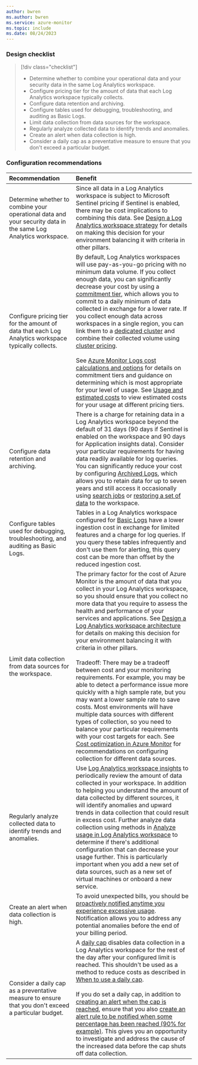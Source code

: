 ```yaml
---
author: bwren
ms.author: bwren
ms.service: azure-monitor
ms.topic: include
ms.date: 08/24/2023
---
```


### Design checklist

> [!div class="checklist"]
> - Determine whether to combine your operational data and your security data in the same Log Analytics workspace.
> - Configure pricing tier for the amount of data that each Log Analytics workspace typically collects.
> - Configure data retention and archiving.
> - Configure tables used for debugging, troubleshooting, and auditing as Basic Logs.
> - Limit data collection from data sources for the workspace.
> - Regularly analyze collected data to identify trends and anomalies.
> - Create an alert when data collection is high.
> - Consider a daily cap as a preventative measure to ensure that you don't exceed a particular budget.

### Configuration recommendations

| Recommendation | Benefit |
|:---|:---|
| Determine whether to combine your operational data and your security data in the same Log Analytics workspace. | Since all data in a Log Analytics workspace is subject to Microsoft Sentinel pricing if Sentinel is enabled, there may be cost implications to combining this data. See [Design a Log Analytics workspace strategy](../logs/workspace-design.md) for details on making this decision for your environment balancing it with criteria in other pillars. |
| Configure pricing tier for the amount of data that each Log Analytics workspace typically collects. | By default, Log Analytics workspaces will use pay-as-you-go pricing with no minimum data volume. If you collect enough data, you can significantly decrease your cost by using a [commitment tier](../logs/cost-logs.md#commitment-tiers), which allows you to commit to a daily minimum of data collected in exchange for a lower rate. If you collect enough data across workspaces in a single region, you can link them to a [dedicated cluster](../logs/logs-dedicated-clusters.md) and combine their collected volume using [cluster pricing](../logs/cost-logs.md#dedicated-clusters).<br><br>See [Azure Monitor Logs cost calculations and options](../logs/cost-logs.md) for details on commitment tiers and guidance on determining which is most appropriate for your level of usage. See [Usage and estimated costs](../usage-estimated-costs.md#usage-and-estimated-costs) to view estimated costs for your usage at different pricing tiers.  |
| Configure data retention and archiving. | There is a charge for retaining data in a Log Analytics workspace beyond the default of 31 days (90 days if Sentinel is enabled on the workspace and 90 days for Application insights data). Consider your particular requirements for having data readily available for log queries. You can significantly reduce your cost by configuring [Archived Logs](../logs/data-retention-archive.md), which allows you to retain data for up to seven years and still access it occasionally using [search jobs](../logs/search-jobs.md) or [restoring a set of data](../logs/restore.md) to the workspace. |
| Configure tables used for debugging, troubleshooting, and auditing as Basic Logs. | Tables in a Log Analytics workspace configured for [Basic Logs](../logs/basic-logs-configure.md) have a lower ingestion cost in exchange for limited features and a charge for log queries. If you query these tables infrequently and don't use them for alerting, this query cost can be more than offset by the reduced ingestion cost. |
| Limit data collection from data sources for the workspace. | The primary factor for the cost of Azure Monitor is the amount of data that you collect in your Log Analytics workspace, so you should ensure that you collect no more data that you require to assess the health and performance of your services and applications. See [Design a Log Analytics workspace architecture](../logs/workspace-design.md) for details on making this decision for your environment balancing it with criteria in other pillars.<br><br>Tradeoff: There may be a tradeoff between cost and your monitoring requirements. For example, you may be able to detect a performance issue more quickly with a high sample rate, but you may want a lower sample rate to save costs. Most environments will have multiple data sources with different types of collection, so you need to balance your particular requirements with your cost targets for each. See [Cost optimization in Azure Monitor](../best-practices-cost.md) for recommendations on configuring collection for different data sources. |
| Regularly analyze collected data to identify trends and anomalies.  | Use [Log Analytics workspace insights](../logs/log-analytics-workspace-insights-overview.md) to periodically review the amount of data collected in your workspace. In addition to helping you understand the amount of data collected by different sources, it will identify anomalies and upward trends in data collection that could result in excess cost. Further analyze data collection using methods in [Analyze usage in Log Analytics workspace](../logs/analyze-usage.md) to determine if there's additional configuration that can decrease your usage further. This is particularly important when you add a new set of data sources, such as a new set of virtual machines or onboard a new service. |
| Create an alert when data collection is high. | To avoid unexpected bills, you should be [proactively notified anytime you experience excessive usage](../logs/analyze-usage.md#send-alert-when-data-collection-is-high). Notification allows you to address any potential anomalies before the end of your billing period. |
| Consider a daily cap as a preventative measure to ensure that you don't exceed a particular budget. | A [daily cap](../logs/daily-cap.md) disables data collection in a Log Analytics workspace for the rest of the day after your configured limit is reached. This shouldn't be used as a method to reduce costs as described in [When to use a daily cap](../logs/daily-cap.md#when-to-use-a-daily-cap).<br><br>If you do set a daily cap, in addition to [creating an alert when the cap is reached](../logs/log-analytics-workspace-health.md#view-log-analytics-workspace-health-and-set-up-health-status-alerts), ensure that you also [create an alert rule to be notified when some percentage has been reached (90% for example)](../logs/analyze-usage.md#send-alert-when-data-collection-is-high). This gives you an opportunity to investigate and address the cause of the increased data before the cap shuts off data collection. |
